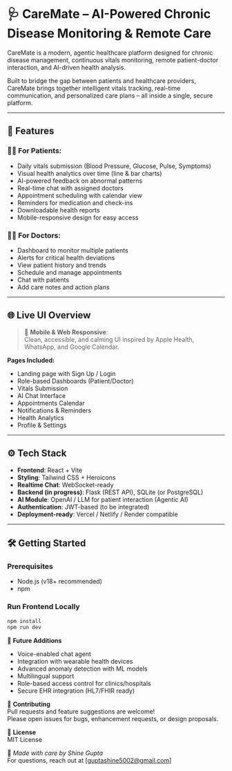 # 🩺 CareMate – AI-Powered Chronic Disease Monitoring & Remote Care

CareMate is a modern, agentic healthcare platform designed for chronic disease management, continuous vitals monitoring, remote patient-doctor interaction, and AI-driven health analysis.

Built to bridge the gap between patients and healthcare providers, CareMate brings together intelligent vitals tracking, real-time communication, and personalized care plans – all inside a single, secure platform.

---

## 🚀 Features

### 🧑‍⚕️ For Patients:
- Daily vitals submission (Blood Pressure, Glucose, Pulse, Symptoms)
- Visual health analytics over time (line & bar charts)
- AI-powered feedback on abnormal patterns
- Real-time chat with assigned doctors
- Appointment scheduling with calendar view
- Reminders for medication and check-ins
- Downloadable health reports
- Mobile-responsive design for easy access

### 👩‍⚕️ For Doctors:
- Dashboard to monitor multiple patients
- Alerts for critical health deviations
- View patient history and trends
- Schedule and manage appointments
- Chat with patients
- Add care notes and action plans

---

## 🌐 Live UI Overview

> 📱 **Mobile & Web Responsive**:  
Clean, accessible, and calming UI inspired by Apple Health, WhatsApp, and Google Calendar.

**Pages Included:**
- Landing page with Sign Up / Login
- Role-based Dashboards (Patient/Doctor)
- Vitals Submission
- AI Chat Interface
- Appointments Calendar
- Notifications & Reminders
- Health Analytics
- Profile & Settings

---

## ⚙️ Tech Stack

- **Frontend**: React + Vite  
- **Styling**: Tailwind CSS + Heroicons  
- **Realtime Chat**: WebSocket-ready  
- **Backend (in progress)**: Flask (REST API), SQLite (or PostgreSQL)  
- **AI Module**: OpenAI / LLM for patient interaction (Agentic AI)  
- **Authentication**: JWT-based (to be integrated)  
- **Deployment-ready**: Vercel / Netlify / Render compatible

---

## 🛠️ Getting Started

### Prerequisites
- Node.js (v18+ recommended)
- npm

### Run Frontend Locally

```bash
npm install
npm run dev
```

🧠 **Future Additions**  
- Voice-enabled chat agent  
- Integration with wearable health devices  
- Advanced anomaly detection with ML models  
- Multilingual support  
- Role-based access control for clinics/hospitals  
- Secure EHR integration (HL7/FHIR ready)  

🤝 **Contributing**  
Pull requests and feature suggestions are welcome!  
Please open issues for bugs, enhancement requests, or design proposals.  

📄 **License**  
MIT License  

💙 *Made with care by Shine Gupta*  
For questions, reach out at [guptashine5002@gmail.com]
